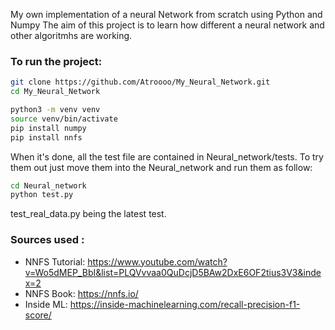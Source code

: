 My own implementation of a neural Network from scratch using Python and Numpy
The aim of this project is to learn how different a neural network and other algoritmhs are working. 

### To run the project:

```bash
git clone https://github.com/Atroooo/My_Neural_Network.git
cd My_Neural_Network
```
```bash
python3 -m venv venv
source venv/bin/activate
pip install numpy
pip install nnfs
```

When it's done, all the test file are contained in Neural_network/tests. To try them out just move them into the Neural_network and run them as follow:
```bash
cd Neural_network
python test.py
```

test_real_data.py being the latest test.


### Sources used :

- NNFS Tutorial: https://www.youtube.com/watch?v=Wo5dMEP_BbI&list=PLQVvvaa0QuDcjD5BAw2DxE6OF2tius3V3&index=2
- NNFS Book: https://nnfs.io/
- Inside ML: https://inside-machinelearning.com/recall-precision-f1-score/
